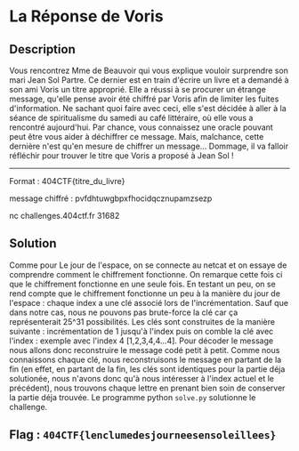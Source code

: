 # La Réponse de Voris

## Description

Vous rencontrez Mme de Beauvoir qui vous explique vouloir surprendre son mari Jean Sol Partre. Ce dernier est en train d'écrire un livre et a demandé à son ami Voris un titre approprié. Elle a réussi à se procurer un étrange message, qu'elle pense avoir été chiffré par Voris afin de limiter les fuites d'information. Ne sachant quoi faire avec ceci, elle s'est décidée à aller à la séance de spiritualisme du samedi au café littéraire, où elle vous a rencontré aujourd'hui. Par chance, vous connaissez une oracle pouvant peut être vous aider à déchiffrer ce message. Mais, malchance, cette dernière n'est qu'en mesure de chiffrer un message... Dommage, il va falloir réfléchir pour trouver le titre que Voris a proposé à Jean Sol !

---

Format : 404CTF{titre_du_livre}

message chiffré : pvfdhtuwgbpxfhocidqcznupamzsezp

nc challenges.404ctf.fr 31682

## Solution

Comme pour Le jour de l'espace, on se connecte au netcat et on essaye de comprendre comment le chiffrement fonctionne. On remarque cette fois ci que le chiffrement fonctionne en une seule fois. En testant un peu, on se rend compte que le chiffrement fonctionne un peu à la manière du jour de l'espace : chaque index a une clé associé lors de l'incrémentation. Sauf que dans notre cas, nous ne pouvons pas brute-force la clé car ça représenterait 25^31 possibilités. Les clés sont construites de la manière suivante : incrémentation de 1 jusqu'à l'index puis on comble la clé avec l'index : exemple avec l'index 4 [1,2,3,4,4...4]. Pour décoder le message nous allons donc reconstruire le message codé petit à petit. Comme nous connaissons chaque clé, nous reconstruisons le message en partant de la fin (en effet, en partant de la fin, les clés sont identiques pour la partie déja solutionée, nous n'avons donc qu'à nous intéresser à l'index actuel et le précédent), nous trouvons chaque lettre en prenant bien soin de conserver la partie déja trouvée. Le programme python `solve.py` solutionne le challenge.

## Flag : `404CTF{lenclumedesjourneesensoleillees}`
